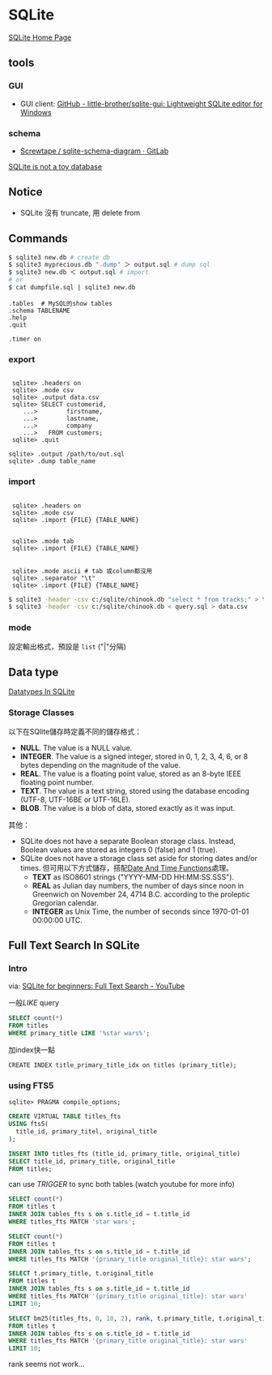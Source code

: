 # SQLite

[SQLite Home Page](https://www.sqlite.org/index.html)

## tools

### GUI

- GUI client: [GitHub - little-brother/sqlite-gui: Lightweight SQLite editor for Windows](https://github.com/little-brother/sqlite-gui?utm_source=hackernewsletter&utm_medium=email&utm_term=data)

### schema

- [Screwtape / sqlite-schema-diagram · GitLab](https://gitlab.com/Screwtapello/sqlite-schema-diagram)

[SQLite is not a toy database](https://antonz.org/sqlite-is-not-a-toy-database/)

## Notice

- SQLite 沒有 truncate, 用 delete from

## Commands

```bash
$ sqlite3 new.db # create db
$ sqlite3 myprecious.db ".dump" ＞ output.sql # dump sql
$ sqlite3 new.db ＜ output.sql # import
# or
$ cat dumpfile.sql | sqlite3 new.db
```

```text title="sqlite basic commands"
.tables  # MySQL的show tables
.schema TABLENAME
.help
.quit
```

```text title="show run-time"
.timer on
```

### export

```text title="export to csv"

 sqlite> .headers on
 sqlite> .mode csv
 sqlite> .output data.csv
 sqlite> SELECT customerid,
    ...>        firstname,
    ...>        lastname,
    ...>        company
    ...>   FROM customers;
 sqlite> .quit
```

```text title="dump sql"
sqlite> .output /path/to/out.sql
sqlite> .dump table_name
```

### import

```text title="import from csv"

 sqlite> .headers on
 sqlite> .mode csv
 sqlite> .import {FILE} {TABLE_NAME}
```

```text title="import from tsv (tabbed separate)"

 sqlite> .mode tab
 sqlite> .import {FILE} {TABLE_NAME}
```

```text title="import from tsv (tabbed separate), can escape double quote in text"

 sqlite> .mode ascii # tab 或column都沒用
 sqlite> .separator "\t"
 sqlite> .import {FILE} {TABLE_NAME}
```

```bash title="export/import csv by command"
$ sqlite3 -header -csv c:/sqlite/chinook.db "select * from tracks;" > tracks.csv
$ sqlite3 -header -csv c:/sqlite/chinook.db < query.sql > data.csv
```

### mode

設定輸出格式，預設是 `list` ("|"分隔)



## Data type

[Datatypes In SQLite](https://www.sqlite.org/datatype3.html)

### Storage Classes

以下在SQlite儲存時定義不同的儲存格式：

- **NULL**. The value is a NULL value.
- **INTEGER**. The value is a signed integer, stored in 0, 1, 2, 3, 4, 6, or 8 bytes depending on the magnitude of the value.
- **REAL**. The value is a floating point value, stored as an 8-byte IEEE floating point number.
- **TEXT**. The value is a text string, stored using the database encoding (UTF-8, UTF-16BE or UTF-16LE).
- **BLOB**. The value is a blob of data, stored exactly as it was input.

其他：

- SQLite does not have a separate Boolean storage class. Instead, Boolean values are stored as integers 0 (false) and 1 (true).
- SQLite does not have a storage class set aside for storing dates and/or times. 但可用以下方式儲存，搭配[Date And Time Functions](https://www.sqlite.org/lang_datefunc.html)處理。
    - **TEXT** as ISO8601 strings ("YYYY-MM-DD HH:MM:SS.SSS").
    - **REAL** as Julian day numbers, the number of days since noon in Greenwich on November 24, 4714 B.C. according to the proleptic Gregorian calendar.
    - **INTEGER** as Unix Time, the number of seconds since 1970-01-01 00:00:00 UTC.


## Full Text Search In SQLite

### Intro

via: [SQLite for beginners: Full Text Search - YouTube](https://www.youtube.com/watch?v=eXMA_2dEMO0)

一般*LIKE* query
```sql title="LIKE operator"
SELECT count(*)
FROM titles
WHERE primary_title LIKE '%star wars%';
```

加index快一點
```
CREATE INDEX title_primary_title_idx on titles (primary_title);
```

### using FTS5

```text title="check if has fts5 installed"
sqlite> PRAGMA compile_options;
```


```sql title="create virtual table using fts5"
CREATE VIRTUAL TABLE titles_fts
USING fts5(
  title_id, primary_titel, original_title
);
```

```sql title="insert data to fts virtual table"
INSERT INTO titles_fts (title_id, primary_title, original_title)
SELECT title_id, primary_title, original_title
FROM titles;
```

can use *TRIGGER* to sync both tables (watch youtube for more info)

```sql title="match all columns"
SELECT count(*)
FROM titles t
INNER JOIN tables_fts s on s.title_id = t.title_id
WHERE titles_fts MATCH 'star wars';
```

```sql title="match specific columns"
SELECT count(*)
FROM titles t
INNER JOIN tables_fts s on s.title_id = t.title_id
WHERE titles_fts MATCH '{primary_title original_title}: star wars';
```

```sql title="get matched top 10"
SELECT t.primary_title, t.original_title
FROM titles t
INNER JOIN tables_fts s on s.title_id = t.title_id
WHERE titles_fts MATCH '{primary_title original_title}: star wars'
LIMIT 10;
```

```sql title="bm25 ranking function (0, 10, 2 is weight of column)"
SELECT bm25(titles_fts, 0, 10, 2), rank, t.primary_title, t.original_title
FROM titles t
INNER JOIN tables_fts s on s.title_id = t.title_id
WHERE titles_fts MATCH '{primary_title original_title}: star wars'
LIMIT 10;
```
rank seems not work...
